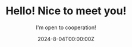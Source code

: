 ---
title: Hello! Nice to meet you!
subtitle: I'm open to cooperation!

## Summary for listings and search engines
summary: Welcome to my website! 👋 Don't hesitate to reach out if interested in my research!

## Link this post with a project
projects: []

## Date published
date: '2024-8-04T00:00:00Z'

## Date updated
lastmod: '2024-08-04T00:00:00Z'

## Is this an unpublished draft?
draft: false

authors:
  - admin
---